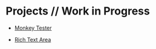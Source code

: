 # Projects // Work in Progress

- [Monkey Tester](https://github.com/andy-goryachev-oracle/Test/blob/main/src/goryachev/monkey/MonkeyTesterApp.java)

- [Rich Text Area](https://github.com/andy-goryachev-oracle/Test/blob/rich.text.area/src/goryachev/apps/RichTextAreaDemoApp.java)